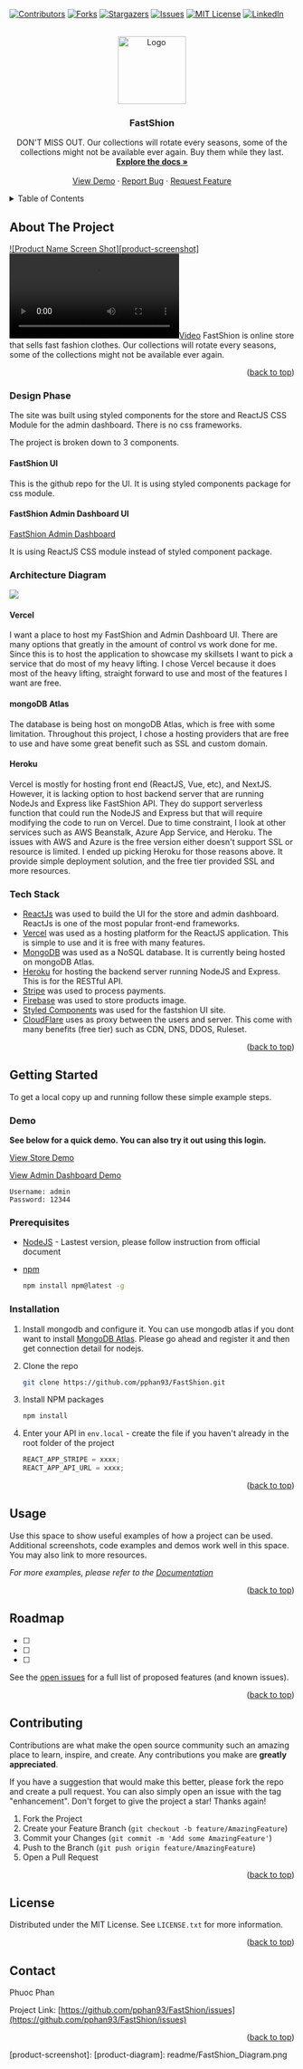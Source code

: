 <div id="top"></div>

[![Contributors][contributors-shield]][contributors-url]
[![Forks][forks-shield]][forks-url]
[![Stargazers][stars-shield]][stars-url]
[![Issues][issues-shield]][issues-url]
[![MIT License][license-shield]][license-url]
[![LinkedIn][linkedin-shield]][linkedin-url]

<!-- PROJECT LOGO -->
<br />
<div align="center">
  <a href="https://github.com/pphan93/FastShion">
    <img src="readme/FastShion.svg" alt="Logo" width="120" height="120" style="fill:teal;">
  </a>

<h3 align="center">FastShion</h3>

  <p align="center">
    DON'T MISS OUT. Our collections will rotate every seasons, some of the collections might not be available ever again. Buy them while they last.
    <br />
    <a href="https://github.com/pphan93/FastShion"><strong>Explore the docs »</strong></a>
    <br />
    <br />
    <a href="#demo">View Demo</a>
    ·
    <a href="https://github.com/pphan93/FastShion/issues">Report Bug</a>
    ·
    <a href="https://github.com/pphan93/FastShion/issues">Request Feature</a>
  </p>
</div>

<!-- TABLE OF CONTENTS -->
<details>
  <summary>Table of Contents</summary>
  <ol>
    <li>
      <a href="#about-the-project">About The Project</a>
      <ul>
        <li><a href="#design-phase">Design Phase</a></li>
        <li><a href="#architecture-diagram">Architecture Diagram</a></li>
        <li><a href="#tech-stack">Tech Stack</a></li>
      </ul>
    </li>
    <li>
      <a href="#getting-started">Getting Started</a>
      <ul>
        <li><a href="#demo">Demo</a></li>
        <li><a href="#prerequisites">Prerequisites</a></li>
        <li><a href="#installation">Installation</a></li>
      </ul>
    </li>
    <li><a href="#usage">Usage</a></li>
    <li><a href="#roadmap">Roadmap</a></li>
    <li><a href="#contributing">Contributing</a></li>
    <li><a href="#license">License</a></li>
    <li><a href="#contact">Contact</a></li>
    <li><a href="#acknowledgments">Acknowledgments</a></li>
  </ol>
</details>

<!-- ABOUT THE PROJECT -->

## About The Project

[![Product Name Screen Shot][product-screenshot]](https://fastshion.pphan.ca/)
[![](readme/fastshion.mp4)](https://github.com/pphan93/FastShion/blob/main/readme/fastshion.mp4)
FastShion is online store that sells fast fashion clothes. Our collections will rotate every seasons, some of the collections might not be available ever again.

<p align="right">(<a href="#top">back to top</a>)</p>

### Design Phase

The site was built using styled components for the store and ReactJS CSS Module for the admin dashboard. There is no css frameworks.

The project is broken down to 3 components.

#### FastShion UI

This is the github repo for the UI. It is using styled components package for css module.

#### FastShion Admin Dashboard UI

[FastShion Admin Dashboard](https://github.com/pphan93/FastShion-AdminDash)

It is using ReactJS CSS module instead of styled component package.

### Architecture Diagram

![](readme/FastShion_Diagram.png)

#### Vercel

I want a place to host my FastShion and Admin Dashboard UI. There are many options that greatly in the amount of control vs work done for me. Since this is to host the application to showcase my skillsets I want to pick a service that do most of my heavy lifting. I chose Vercel because it does most of the heavy lifting, straight forward to use and most of the features I want are free.

#### mongoDB Atlas

The database is being host on mongoDB Atlas, which is free with some limitation. Throughout this project, I chose a hosting providers that are free to use and have some great benefit such as SSL and custom domain.

#### Heroku

Vercel is mostly for hosting front end (ReactJS, Vue, etc), and NextJS. However, it is lacking option to host backend server that are running NodeJs and Express like FastShion API. They do support serverless function that could run the NodeJS and Express but that will require modifying the code to run on Vercel. Due to time constraint, I look at other services such as AWS Beanstalk, Azure App Service, and Heroku. The issues with AWS and Azure is the free version either doesn't support SSL or resource is limited. I ended up picking Heroku for those reasons above. It provide simple deployment solution, and the free tier provided SSL and more resources.

### Tech Stack

- [ReactJs](https://reactjs.org/) was used to build the UI for the store and admin dashboard. ReactJs is one of the most popular front-end frameworks.
- [Vercel](https://vercel.com/) was used as a hosting platform for the ReactJS application. This is simple to use and it is free with many features.
- [MongoDB](https://www.mongodb.com/) was used as a NoSQL database. It is currently being hosted on mongoDB Atlas.
- [Heroku](https://aws.amazon.com/lambda/) for hosting the backend server running NodeJS and Express. This is for the RESTful API.
- [Stripe](https://stripe.com/en-ca) was used to process payments.
- [Firebase](https://firebase.google.com/) was used to store products image.
- [Styled Components](https://styled-components.com/) was used for the fastshion UI site.
- [CloudFlare](https://www.cloudflare.com/) uses as proxy between the users and server. This come with many benefits (free tier) such as CDN, DNS, DDOS, Ruleset.

<p align="right">(<a href="#top">back to top</a>)</p>

<!-- GETTING STARTED -->

## Getting Started

To get a local copy up and running follow these simple example steps.

### Demo

**See below for a quick demo. You can also try it out using this login.**

<a href="https://fastshion.pphan.ca/">View Store Demo</a>

<a href="https://fastshion-dash.pphan.ca/">View Admin Dashboard Demo</a>

```
Username: admin
Password: 12344
```

### Prerequisites

- [NodeJS](https://nodejs.dev/learn/how-to-install-nodejs) - Lastest version, please follow instruction from official document

- [npm](https://docs.npmjs.com/downloading-and-installing-node-js-and-npm)
  ```sh
  npm install npm@latest -g
  ```

### Installation

1. Install mongodb and configure it. You can use mongodb atlas if you dont want to install [MongoDB Atlas](https://docs.atlas.mongodb.com/getting-started/). Please go ahead and register it and then get connection detail for nodejs.
2. Clone the repo
   ```sh
   git clone https://github.com/pphan93/FastShion.git
   ```
3. Install NPM packages
   ```sh
   npm install
   ```
4. Enter your API in `env.local` - create the file if you haven't already in the root folder of the project

   ```js
   REACT_APP_STRIPE = xxxx;
   REACT_APP_API_URL = xxxx;
   ```

<p align="right">(<a href="#top">back to top</a>)</p>

<!-- USAGE EXAMPLES -->

## Usage

Use this space to show useful examples of how a project can be used. Additional screenshots, code examples and demos work well in this space. You may also link to more resources.

_For more examples, please refer to the [Documentation](https://example.com)_

<p align="right">(<a href="#top">back to top</a>)</p>

<!-- ROADMAP -->

## Roadmap

- [ ]
- [ ]
- [ ]

See the [open issues](https://github.com/pphan93/FastShion/issues) for a full list of proposed features (and known issues).

<p align="right">(<a href="#top">back to top</a>)</p>

<!-- CONTRIBUTING -->

## Contributing

Contributions are what make the open source community such an amazing place to learn, inspire, and create. Any contributions you make are **greatly appreciated**.

If you have a suggestion that would make this better, please fork the repo and create a pull request. You can also simply open an issue with the tag "enhancement".
Don't forget to give the project a star! Thanks again!

1. Fork the Project
2. Create your Feature Branch (`git checkout -b feature/AmazingFeature`)
3. Commit your Changes (`git commit -m 'Add some AmazingFeature'`)
4. Push to the Branch (`git push origin feature/AmazingFeature`)
5. Open a Pull Request

<p align="right">(<a href="#top">back to top</a>)</p>

<!-- LICENSE -->

## License

Distributed under the MIT License. See `LICENSE.txt` for more information.

<p align="right">(<a href="#top">back to top</a>)</p>

<!-- CONTACT -->

## Contact

Phuoc Phan

Project Link: [https://github.com/pphan93/FastShion/issues](https://github.com/pphan93/FastShion/issues)

<p align="right">(<a href="#top">back to top</a>)</p>

<!-- ACKNOWLEDGMENTS -->

<!-- ## Acknowledgments

- []()
- []()
- []() -->

<!-- <p align="right">(<a href="#top">back to top</a>)</p> -->

<!-- MARKDOWN LINKS & IMAGES -->
<!-- https://www.markdownguide.org/basic-syntax/#reference-style-links -->

[contributors-shield]: https://img.shields.io/github/contributors/pphan93/FastShion.svg?style=for-the-badge
[contributors-url]: https://github.com/pphan93/FastShion/contributors
[forks-shield]: https://img.shields.io/github/forks/pphan93/FastShion.svg?style=for-the-badge
[forks-url]: https://github.com/pphan93/FastShion/network/members
[stars-shield]: https://img.shields.io/github/stars/pphan93/FastShion.svg?style=for-the-badge
[stars-url]: https://github.com/pphan93/FastShion/stargazers
[issues-shield]: https://img.shields.io/github/issues/pphan93/FastShion.svg?style=for-the-badge
[issues-url]: https://github.com/pphan93/FastShion/issues
[license-shield]: https://img.shields.io/github/license/pphan93/FastShion.svg?style=for-the-badge
[license-url]: https://github.com/pphan93/FastShion/blob/master/LICENSE.txt
[linkedin-shield]: https://img.shields.io/badge/-LinkedIn-black.svg?style=for-the-badge&logo=linkedin&colorB=555
[linkedin-url]: https://www.linkedin.com/in/phuoc-phan/

[product-screenshot]:
[product-diagram]: readme/FastShion_Diagram.png
